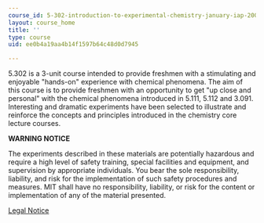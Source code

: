 ```yaml
---
course_id: 5-302-introduction-to-experimental-chemistry-january-iap-2005
layout: course_home
title: ''
type: course
uid: ee0b4a19aa4b14f1597b64c48d0d7945

---
```

5.302 is a 3-unit course intended to provide freshmen with a stimulating and enjoyable "hands-on" experience with chemical phenomena. The aim of this course is to provide freshmen with an opportunity to get "up close and personal" with the chemical phenomena introduced in 5.111, 5.112 and 3.091. Interesting and dramatic experiments have been selected to illustrate and reinforce the concepts and principles introduced in the chemistry core lecture courses.

**WARNING NOTICE**

The experiments described in these materials are potentially hazardous and require a high level of safety training, special facilities and equipment, and supervision by appropriate individuals. You bear the sole responsibility, liability, and risk for the implementation of such safety procedures and measures. MIT shall have no responsibility, liability, or risk for the content or implementation of any of the material presented.  
  
[Legal Notice](/terms/)
